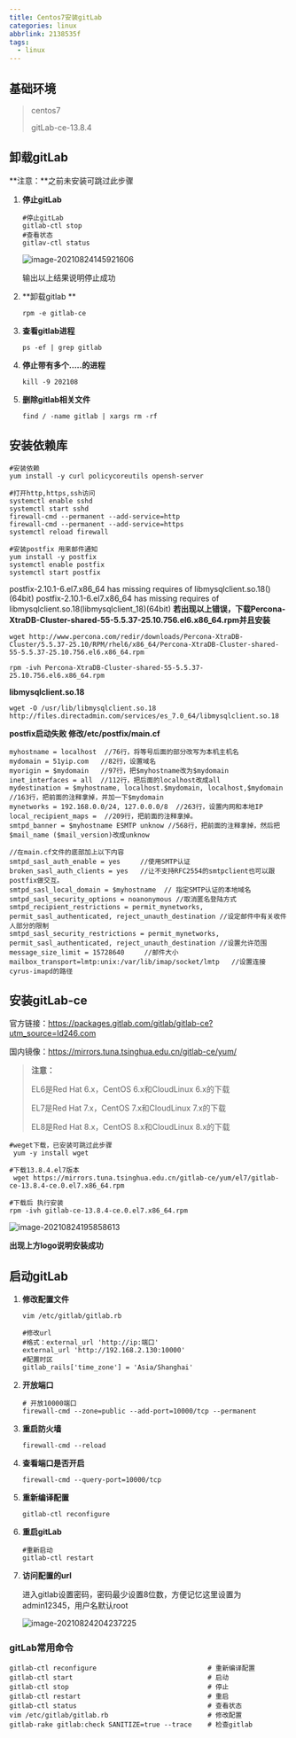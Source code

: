 ```yaml
---
title: Centos7安装gitLab
categories: linux
abbrlink: 2138535f
tags:
  - linux
---
```




## 基础环境

> centos7
>
> gitLab-ce-13.8.4







## 卸载gitLab

**注意：**之前未安装可跳过此步骤

1. **停止gitLab**

   ```shell
   #停止gitLab
   gitlab-ctl stop
   #查看状态
   gitlav-ctl status
   ```

   ![image-20210824145921606](https://raw.githubusercontent.com/prank-xcw/images/master/imgs/image-20210824145921606.png)

   输出以上结果说明停止成功

2. **卸载gitlab **

   ```shell
   rpm -e gitlab-ce
   ```

3. **查看gitlab进程**

   ```shell
   ps -ef | grep gitlab
   ```

4. **停止带有多个.....的进程**

   ```shell
   kill -9 202108
   ```

5. **删除gitlab相关文件**

   ```shell
   find / -name gitlab | xargs rm -rf
   ```



## 安装依赖库

```shell
#安装依赖
yum install -y curl policycoreutils opensh-server	

#打开http,https,ssh访问
systemctl enable sshd
systemctl start sshd
firewall-cmd --permanent --add-service=http
firewall-cmd --permanent --add-service=https
systemctl reload firewall

#安装postfix 用来邮件通知
yum install -y postfix
systemctl enable postfix
systemctl start postfix

```



postfix-2.10.1-6.el7.x86_64 has missing requires of libmysqlclient.so.18()(64bit)
postfix-2.10.1-6.el7.x86_64 has missing requires of libmysqlclient.so.18(libmysqlclient_18)(64bit)
**若出现以上错误，下载Percona-XtraDB-Cluster-shared-55-5.5.37-25.10.756.el6.x86_64.rpm并且安装**

```shell
wget http://www.percona.com/redir/downloads/Percona-XtraDB-Cluster/5.5.37-25.10/RPM/rhel6/x86_64/Percona-XtraDB-Cluster-shared-55-5.5.37-25.10.756.el6.x86_64.rpm

rpm -ivh Percona-XtraDB-Cluster-shared-55-5.5.37-25.10.756.el6.x86_64.rpm

```

**libmysqlclient.so.18**

`wget -O /usr/lib/libmysqlclient.so.18 http://files.directadmin.com/services/es_7.0_64/libmysqlclient.so.18`

**postfix启动失败 修改/etc/postfix/main.cf**

```
myhostname = localhost  //76行，将等号后面的部分改写为本机主机名  
mydomain = 51yip.com   //82行，设置域名  
myorigin = $mydomain   //97行，把$myhostname改为$mydomain  
inet_interfaces = all  //112行，把后面的localhost改成all  
mydestination = $myhostname, localhost.$mydomain, localhost,$mydomain //163行，把前面的注释拿掉，并加一下$mydomain  
mynetworks = 192.168.0.0/24, 127.0.0.0/8  //263行，设置内网和本地IP  
local_recipient_maps =  //209行，把前面的注释拿掉。  
smtpd_banner = $myhostname ESMTP unknow //568行，把前面的注释拿掉，然后把$mail_name ($mail_version)改成unknow  
  
//在main.cf文件的底部加上以下内容  
smtpd_sasl_auth_enable = yes     //使用SMTP认证  
broken_sasl_auth_clients = yes   //让不支持RFC2554的smtpclient也可以跟postfix做交互。  
smtpd_sasl_local_domain = $myhostname  // 指定SMTP认证的本地域名  
smtpd_sasl_security_options = noanonymous //取消匿名登陆方式  
smtpd_recipient_restrictions = permit_mynetworks, permit_sasl_authenticated, reject_unauth_destination //设定邮件中有关收件人部分的限制  
smtpd_sasl_security_restrictions = permit_mynetworks, permit_sasl_authenticated, reject_unauth_destination //设置允许范围  
message_size_limit = 15728640     //邮件大小  
mailbox_transport=lmtp:unix:/var/lib/imap/socket/lmtp   //设置连接cyrus-imapd的路径 
```



## 安装gitLab-ce

官方链接：https://packages.gitlab.com/gitlab/gitlab-ce?utm_source=ld246.com

国内镜像：https://mirrors.tuna.tsinghua.edu.cn/gitlab-ce/yum/  

> **注意：**
>
> EL6是Red Hat 6.x，CentOS 6.x和CloudLinux 6.x的下载
>
> EL7是Red Hat 7.x，CentOS 7.x和CloudLinux 7.x的下载
>
> EL8是Red Hat 8.x，CentOS 8.x和CloudLinux 8.x的下载



```shell
#weget下载，已安装可跳过此步骤
 yum -y install wget
 
#下载13.8.4.el7版本
 wget https://mirrors.tuna.tsinghua.edu.cn/gitlab-ce/yum/el7/gitlab-ce-13.8.4-ce.0.el7.x86_64.rpm

#下载后 执行安装
rpm -ivh gitlab-ce-13.8.4-ce.0.el7.x86_64.rpm
```

![image-20210824195858613](https://raw.githubusercontent.com/prank-xcw/images/master/imgs/image-20210824195858613.png)



**出现上方logo说明安装成功**



## 启动gitLab



1. **修改配置文件**

   ```shell
   vim /etc/gitlab/gitlab.rb
   
   #修改url
   #格式：external_url 'http://ip:端口'
   external_url 'http://192.168.2.130:10000'
   #配置时区
   gitlab_rails['time_zone'] = 'Asia/Shanghai'
   ```

2. **开放端口**

   ```shell
   # 开放10000端口
   firewall-cmd --zone=public --add-port=10000/tcp --permanent 
   ```

3. **重启防火墙**

   ```shell
   firewall-cmd --reload
   ```

4. **查看端口是否开启**

   ```shell
   firewall-cmd --query-port=10000/tcp
   ```

5. **重新编译配置**

   ```shell
   gitlab-ctl reconfigure
   ```

6. **重启gitLab**

   ```shell
   #重新启动
   gitlab-ctl restart
   ```

   

7. **访问配置的url**

   进入gitlab设置密码，密码最少设置8位数，方便记忆这里设置为admin12345，用户名默认root

   ![image-20210824204237225](https://raw.githubusercontent.com/prank-xcw/images/master/imgs/image-20210824204237225.png)

   

### **gitLab常用命令**

```shell
gitlab-ctl reconfigure                            # 重新编译配置
gitlab-ctl start                                  # 启动
gitlab-ctl stop                                   # 停止
gitlab-ctl restart                                # 重启
gitlab-ctl status                                 # 查看状态
vim /etc/gitlab/gitlab.rb                         # 修改配置
gitlab-rake gitlab:check SANITIZE=true --trace    # 检查gitlab
```



